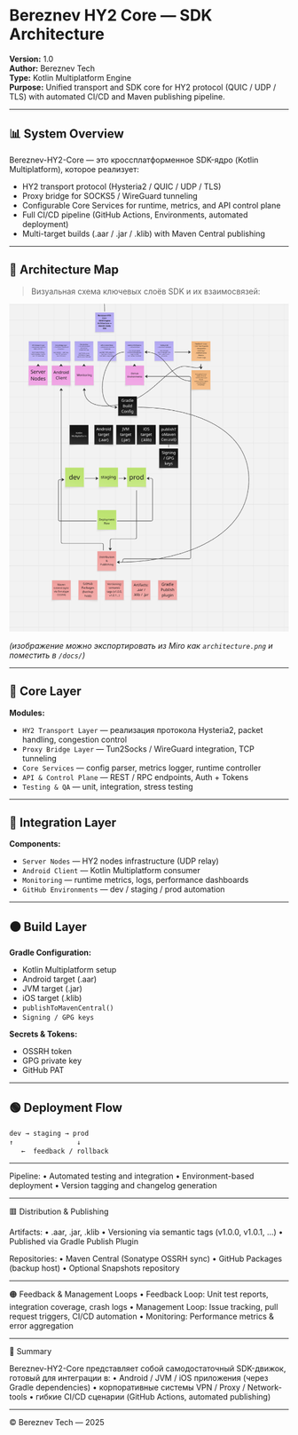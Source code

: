 # Bereznev HY2 Core — SDK Architecture

**Version:** 1.0  
**Author:** Bereznev Tech  
**Type:** Kotlin Multiplatform Engine  
**Purpose:** Unified transport and SDK core for HY2 protocol (QUIC / UDP / TLS) with automated CI/CD and Maven publishing pipeline.

---

## 📊 System Overview

Bereznev-HY2-Core — это кроссплатформенное SDK-ядро (Kotlin Multiplatform), которое реализует:
- HY2 transport protocol (Hysteria2 / QUIC / UDP / TLS)
- Proxy bridge for SOCKS5 / WireGuard tunneling
- Configurable Core Services for runtime, metrics, and API control plane
- Full CI/CD pipeline (GitHub Actions, Environments, automated deployment)
- Multi-target builds (.aar / .jar / .klib) with Maven Central publishing

---

## 🧩 Architecture Map

> Визуальная схема ключевых слоёв SDK и их взаимосвязей:

![Bereznev HY2 Core Architecture](docs/architecture.png)


*(изображение можно экспортировать из Miro как `architecture.png` и поместить в `/docs/`)*

---

## 💜 Core Layer

**Modules:**
- `HY2 Transport Layer` — реализация протокола Hysteria2, packet handling, congestion control  
- `Proxy Bridge Layer` — Tun2Socks / WireGuard integration, TCP tunneling  
- `Core Services` — config parser, metrics logger, runtime controller  
- `API & Control Plane` — REST / RPC endpoints, Auth + Tokens  
- `Testing & QA` — unit, integration, stress testing  

---

## 🌸 Integration Layer

**Components:**
- `Server Nodes` — HY2 nodes infrastructure (UDP relay)  
- `Android Client` — Kotlin Multiplatform consumer  
- `Monitoring` — runtime metrics, logs, performance dashboards  
- `GitHub Environments` — dev / staging / prod automation  

---

## ⚫ Build Layer

**Gradle Configuration:**
- Kotlin Multiplatform setup  
- Android target (.aar)  
- JVM target (.jar)  
- iOS target (.klib)  
- `publishToMavenCentral()`  
- `Signing / GPG keys`  

**Secrets & Tokens:**
- OSSRH token  
- GPG private key  
- GitHub PAT  

---

## 🟢 Deployment Flow

```text
dev → staging → prod
↑                ↓
   ←  feedback / rollback
```


---

Pipeline:
	•	Automated testing and integration
	•	Environment-based deployment
	•	Version tagging and changelog generation

---


🟥 Distribution & Publishing

Artifacts:
	•	.aar, .jar, .klib
	•	Versioning via semantic tags (v1.0.0, v1.0.1, …)
	•	Published via Gradle Publish Plugin

Repositories:
	•	Maven Central (Sonatype OSSRH sync)
	•	GitHub Packages (backup host)
	•	Optional Snapshots repository


---

🟠 Feedback & Management Loops
	•	Feedback Loop: Unit test reports, integration coverage, crash logs
	•	Management Loop: Issue tracking, pull request triggers, CI/CD automation
	•	Monitoring: Performance metrics & error aggregation


---

🧠 Summary

Bereznev-HY2-Core представляет собой самодостаточный SDK-движок, готовый для интеграции в:
	•	Android / JVM / iOS приложения (через Gradle dependencies)
	•	корпоративные системы VPN / Proxy / Network-tools
	•	гибкие CI/CD сценарии (GitHub Actions, automated publishing)


---


© Bereznev Tech — 2025